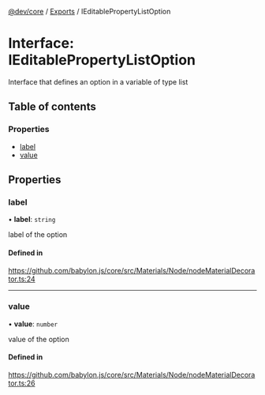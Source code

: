 [@dev/core](../README.md) / [Exports](../modules.md) / IEditablePropertyListOption

# Interface: IEditablePropertyListOption

Interface that defines an option in a variable of type list

## Table of contents

### Properties

- [label](IEditablePropertyListOption.md#label)
- [value](IEditablePropertyListOption.md#value)

## Properties

### label

• **label**: `string`

label of the option

#### Defined in

https://github.com/babylon.js/core/src/Materials/Node/nodeMaterialDecorator.ts:24

___

### value

• **value**: `number`

value of the option

#### Defined in

https://github.com/babylon.js/core/src/Materials/Node/nodeMaterialDecorator.ts:26
